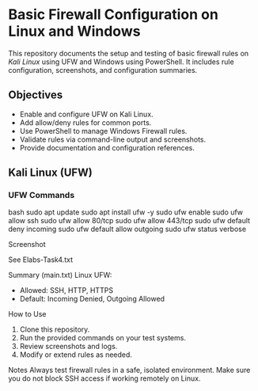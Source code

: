 
# Basic Firewall Configuration on Linux and Windows

This repository documents the setup and testing of basic firewall rules on *Kali Linux* using UFW and Windows using PowerShell. It includes rule configuration, screenshots, and configuration summaries.

## Objectives

- Enable and configure UFW on Kali Linux.
- Add allow/deny rules for common ports.
- Use PowerShell to manage Windows Firewall rules.
- Validate rules via command-line output and screenshots.
- Provide documentation and configuration references.

## Kali Linux (UFW)

### UFW Commands

bash
sudo apt update
sudo apt install ufw -y
sudo ufw enable
sudo ufw allow ssh
sudo ufw allow 80/tcp
sudo ufw allow 443/tcp
sudo ufw default deny incoming
sudo ufw default allow outgoing
sudo ufw status verbose

Screenshot

See Elabs-Task4.txt

Summary (main.txt)
Linux UFW:
- Allowed: SSH, HTTP, HTTPS
- Default: Incoming Denied, Outgoing Allowed

How to Use
1. Clone this repository.
2. Run the provided commands on your test systems.
3. Review screenshots and logs.
4. Modify or extend rules as needed.

Notes
Always test firewall rules in a safe, isolated environment.
Make sure you do not block SSH access if working remotely on Linux.

